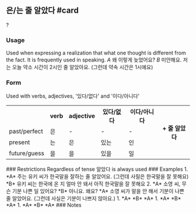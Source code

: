 ## 은/는 줄 알았다 #card
?
### Usage
Used when expressing a realization that what one thought is different from the fact. It is frequently used in speaking.
*A* 왜 이렇게 늦었어요?
*B* 미안해요. 저는 오늘 약소 시간이 2시인 줄 알았아요. (그런데 약속 시간은 1시예요)
### Form
Used with verbs,  adjectives, '있다/없다' and '이다/아니다'
<table>
	<tr>
		<th></th>
		<th>verb</th>
		<th>adjective</th>
		<th>있다/없다</th>
		<th>이다/아니다</th>
		<th rowspan="4">+ 줄 알았다</th>
	</tr>
	<tr>
		<td>past/perfect</td>
		<td>은</td>
		<td>-</td>
		<td>-</td>
		<td>-</td>
	</tr>
	<tr>
		<td>present</td>
		<td>는</td>
		<td>은</td>
		<td>있는</td>
		<td>인</td>
	</tr>
	<tr>
		<td>future/guess</td>
		<td>을</td>
		<td>을</td>
		<td>있을</td>
		<td>일</td>
	</tr>
</table>
### Restrictions
Regardless of tense 알았다 is always used
### Examples
1. *A* 주는 유키 씨가 한국말을 잘하는 줄 알았어요. (그런데 사릴은 한국말을 잘 못해요) 
   *B* 유키 씨는 한국에 온 지 얼마 안 돼서 아직 한국말을 잘 못해요
2. *A* 소영 씨, 무슨 기분 나쁜 일 있어요?
   *B* 아니요. 왜요?
   *A* 소영 씨가 말을 안 해서 기분이 나쁜 줄 알았어요. (그런데 사실은 기분이 나쁘지 않아요.)
1. *A* 
   *B*
   *A*
1. *A*
   *B*
   *A*
1. *A*
   *B*
   *A*
### Notes
